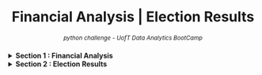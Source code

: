 <p align="center">
<h1 align="center">
<b>Financial Analysis    |  Election Results</b>
</h1>
</p>
<p align="center">
<sup><i>python challenge - UofT Data Analytics BootCamp</i></sup>
</P>

<details><summary><b>Section 1 : Financial Analysis</b></summary>

 <img src="https://github.com/theidari/python-challenge/blob/main/FA-IMG.png" width="1600" title="Financial Analysis">

</details>

<details><summary><b>Section 2 : Election Results</b></summary>

 <img src="https://github.com/theidari/python-challenge/blob/main/FA-IMG.png" width="1600" title="Financial Analysis">

</details>

